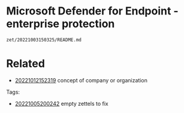 # Microsoft Defender for Endpoint - enterprise protection

` zet/20221003150325/README.md `

# Related

- [20221012152319](/zet/20221012152319/README.md) concept of company or organization

Tags:

- [20221005200242](/zet/20221005200242/README.md) empty zettels to fix
    
